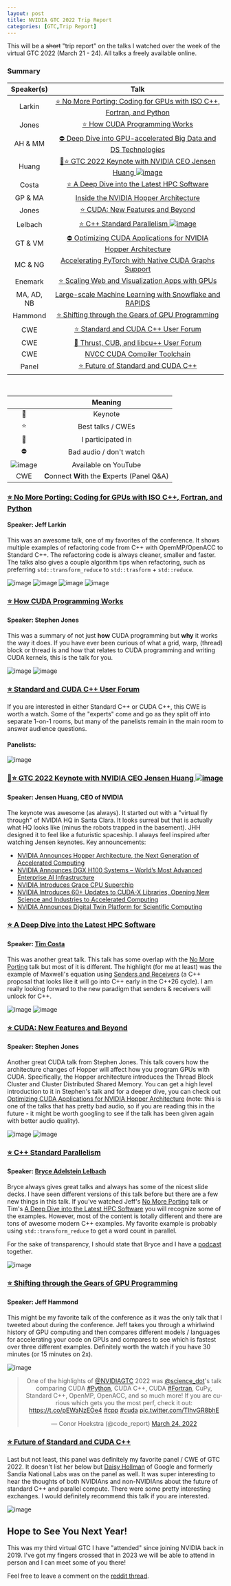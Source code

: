 ```yaml
---
layout: post
title: NVIDIA GTC 2022 Trip Report
categories: [GTC,Trip Report]
---
```


This will be a ~~short~~ "trip report" on the talks I watched over the week of the virtual GTC 2022 (March 21 - 24). All talks a freely available online.

### Summary

|Speaker(s)|Talk|
|:-:|:-:|
|Larkin|[⭐ No More Porting: Coding for GPUs with ISO C++, Fortran, and Python](https://reg.rainfocus.com/flow/nvidia/gtcspring2022/aplive/page/ap/session/1637347431411001IRfd)|
|Jones|[⭐ How CUDA Programming Works](https://reg.rainfocus.com/flow/nvidia/gtcspring2022/aplive/page/ap/session/16372907317160016bDB)|
|AH & MM|[⛔ Deep Dive into GPU-accelerated Big Data and DS Technologies](https://reg.rainfocus.com/flow/nvidia/gtcspring2022/aplive/page/ap/session/1639159624485001KeMt)|
|Huang|[🌟⭐ GTC 2022 Keynote with NVIDIA CEO Jensen Huang ![image](https://user-images.githubusercontent.com/36027403/159814936-5d2289c8-5ac5-4c04-b4b2-22b6f8f4b9a9.png)](https://www.youtube.com/watch?v=39ubNuxnrK8)|
|Costa|[⭐ A Deep Dive into the Latest HPC Software](https://reg.rainfocus.com/flow/nvidia/gtcspring2022/aplive/page/ap/session/1637338932019001yA05)|
|GP & MA|[Inside the NVIDIA Hopper Architecture](https://www.nvidia.com/gtc/session-catalog/?search=Hopper&tab.scheduledorondemand=1583520458947001NJiE&search=Hopper#/session/1644354440262001BZNv)|
|Jones|[⭐ CUDA: New Features and Beyond](https://reg.rainfocus.com/flow/nvidia/gtcspring2022/aplive/page/ap/session/1637286764806001dtJj)|
|Lelbach|[⭐ C++ Standard Parallelism ![image](https://user-images.githubusercontent.com/36027403/159814936-5d2289c8-5ac5-4c04-b4b2-22b6f8f4b9a9.png)](https://youtu.be/1wFtONGVRI8)|
|GT & VM|[⛔ Optimizing CUDA Applications for NVIDIA Hopper Architecture](https://reg.rainfocus.com/flow/nvidia/gtcspring2022/aplive/page/ap/session/16373134932300012k2M)|
|MC & NG|[Accelerating PyTorch with Native CUDA Graphs Support](https://events.rainfocus.com/widget/nvidia/gtcspring2022/sessioncatalog/session/1638833046344001X1tZ)|
|Enemark|[⭐ Scaling Web and Visualization Apps with GPUs](https://reg.rainfocus.com/flow/nvidia/gtcspring2022/aplive/page/ap/session/1639779978640001b7km)|
|MA, AD, NB|[Large-scale Machine Learning with Snowflake and RAPIDS](https://reg.rainfocus.com/flow/nvidia/gtcspring2022/aplive/page/ap/session/16385568434230010NKr)|
|Hammond|[⭐ Shifting through the Gears of GPU Programming](https://reg.rainfocus.com/flow/nvidia/gtcspring2022/aplive/page/ap/session/1638453336105001vPx8)|
|CWE|[⭐ Standard and CUDA C++ User Forum](https://reg.rainfocus.com/flow/nvidia/gtcspring2022/aplive/page/ap/session/1638815023541001evyQ)
|CWE|[👋 Thrust, CUB, and libcu++ User Forum](https://www.nvidia.com/gtc/session-catalog/?search=CWE41948)
|CWE|[NVCC CUDA Compiler Toolchain](https://reg.rainfocus.com/flow/nvidia/gtcspring2022/aplive/page/ap/session/1638579379537001IMpK)|
|Panel|[⭐ Future of Standard and CUDA C++](https://reg.rainfocus.com/flow/nvidia/gtcspring2022/aplive/page/ap/session/1638830085320001YWIE)|

<br>

||Meaning|
|:-:|:-:|
|🌟|Keynote|
|⭐|Best talks / CWEs|
|👋|I participated in|
|⛔|Bad audio / don't watch|
|![image](https://user-images.githubusercontent.com/36027403/159814936-5d2289c8-5ac5-4c04-b4b2-22b6f8f4b9a9.png)|Available on YouTube|
|CWE|**C**onnect **W**ith the **E**xperts (Panel Q&A)|

### [⭐ No More Porting: Coding for GPUs with ISO C++, Fortran, and Python](https://reg.rainfocus.com/flow/nvidia/gtcspring2022/aplive/page/ap/session/1637347431411001IRfd)

#### Speaker: Jeff Larkin

This was an awesome talk, one of my favorites of the conference. It shows multiple examples of refactoring code from C++ with OpemMP/OpenACC to Standard C++. The refactoring code is always cleaner, smaller and faster. The talks also gives a couple algorithm tips when refactoring, such as preferring `std::transform_reduce` to `std::trasform` + `std::reduce`.

![image](https://user-images.githubusercontent.com/36027403/159341504-f1072e7c-80e1-4e0e-af53-b238ee920930.png)
![image](https://user-images.githubusercontent.com/36027403/159341792-b997229c-8473-44df-ad08-bef982303fbf.png)
![image](https://user-images.githubusercontent.com/36027403/159342041-f62cdc05-e97a-4819-b650-d19f0001395a.png)
![image](https://user-images.githubusercontent.com/36027403/159342316-3149aa0d-5571-4273-abe9-20197e51edb0.png)

### [⭐ How CUDA Programming Works](https://reg.rainfocus.com/flow/nvidia/gtcspring2022/aplive/page/ap/session/16372907317160016bDB)

#### Speaker: Stephen Jones

This was a summary of not just **how** CUDA programming but **why** it works the way it does. If you have ever been curious of what a grid, warp, (thread) block or thread is and how that relates to CUDA programming and writing CUDA kernels, this is the talk for you.

![image](https://user-images.githubusercontent.com/36027403/159525764-aca5bee8-dcc4-41fe-9382-eaf1dd51c09b.png)
![image](https://user-images.githubusercontent.com/36027403/159525889-05882be5-48ae-426b-b5e8-27b88307f3bc.png)

### [⭐ Standard and CUDA C++ User Forum](https://reg.rainfocus.com/flow/nvidia/gtcspring2022/aplive/page/ap/session/1638815023541001evyQ)

If you are interested in either Standard C++ or CUDA C++, this CWE is worth a watch. Some of the "experts" come and go as they split off into separate 1-on-1 rooms, but many of the panelists remain in the main room to answer audience questions.

#### Panelists:

![image](https://user-images.githubusercontent.com/36027403/160424321-e330fb13-7c92-42f7-ba5e-451baa4ab5eb.png)


### [🌟⭐ GTC 2022 Keynote with NVIDIA CEO Jensen Huang ![image](https://user-images.githubusercontent.com/36027403/159814936-5d2289c8-5ac5-4c04-b4b2-22b6f8f4b9a9.png)](https://www.youtube.com/watch?v=39ubNuxnrK8)

#### Speaker: Jensen Huang, CEO of NVIDIA

The keynote was awesome (as always). It started out with a "virtual fly through" of NVIDIA HQ in Santa Clara. It looks surreal but that is actually what HQ looks like (minus the robots trapped in the basement). JHH designed it to feel like a futuristic spaceship. I always feel inspired after watching Jensen keynotes. Key announcements:

* [NVIDIA Announces Hopper Architecture, the Next Generation of Accelerated Computing](https://nvidianews.nvidia.com/news/nvidia-announces-hopper-architecture-the-next-generation-of-accelerated-computing?ncid=so-yout-835293&sfdcid=undefined#cid=gtcs22_so-yout_en-us)
* [NVIDIA Announces DGX H100 Systems – World’s Most Advanced Enterprise AI Infrastructure](https://nvidianews.nvidia.com/news/nvidia-announces-dgx-h100-systems-worlds-most-advanced-enterprise-ai-infrastructure?ncid=so-yout-469678&sfdcid=undefined#cid=gtcs22_so-yout_en-us)
* [NVIDIA Introduces Grace CPU Superchip](https://nvidianews.nvidia.com/news/nvidia-introduces-grace-cpu-superchip?ncid=so-yout-373335&sfdcid=undefined#cid=gtcs22_so-yout_en-us)
* [NVIDIA Introduces 60+ Updates to CUDA-X Libraries, Opening New Science and Industries to Accelerated Computing](https://nvidianews.nvidia.com/news/nvidia-introduces-60+-updates-to-cuda-x-libraries-opening-new-science-and-industries-to-accelerated-computing?ncid=so-yout-811963&sfdcid=undefined#cid=gtcs22_so-yout_en-us)
* [NVIDIA Announces Digital Twin Platform for Scientific Computing](https://nvidianews.nvidia.com/news/nvidia-announces-digital-twin-platform-for-scientific-computing)

### [⭐ A Deep Dive into the Latest HPC Software](https://reg.rainfocus.com/flow/nvidia/gtcspring2022/aplive/page/ap/session/1637338932019001yA05)

#### Speaker: [Tim Costa](https://twitter.com/timothybcosta)

This was another great talk. This talk has some overlap with the [No More Porting](https://reg.rainfocus.com/flow/nvidia/gtcspring2022/aplive/page/ap/session/1637347431411001IRfd) talk but most of it is different. The highlight (for me at least) was the example of Maxwell's equation using [Senders and Receivers](http://www.open-std.org/jtc1/sc22/wg21/docs/papers/2022/p2300r4.html) (a C++ proposal that looks like it will go into C++ early in the C++26 cycle). I am really looking forward to the new paradigm that senders & receivers will unlock for C++. 

![image](https://user-images.githubusercontent.com/36027403/159545703-88537eb2-550a-47ec-8fca-df5040dec32b.png)
![image](https://user-images.githubusercontent.com/36027403/159545413-1b06ed0a-8b9c-43ca-b271-a5009015119b.png)

### [⭐ CUDA: New Features and Beyond](https://reg.rainfocus.com/flow/nvidia/gtcspring2022/aplive/page/ap/session/1637286764806001dtJj)

#### Speaker: Stephen Jones

Another great CUDA talk from Stephen Jones. This talk covers how the architecture changes of Hopper will affect how you program GPUs with CUDA. Specifically, the Hopper architecture introduces the Thread Block Cluster and Cluster Distributed Shared Memory. You can get a high level introduction to it in Stephen's talk and for a deeper dive, you can check out [Optimizing CUDA Applications for NVIDIA Hopper Architecture](https://reg.rainfocus.com/flow/nvidia/gtcspring2022/aplive/page/ap/session/16373134932300012k2M) (note: this is one of the talks that has pretty bad audio, so if you are reading this in the future - it might be worth googling to see if the talk has been given again with better audio quality).

![image](https://user-images.githubusercontent.com/36027403/159725085-e4379c63-6e43-4cd4-b380-f29670b0c00b.png)
![image](https://user-images.githubusercontent.com/36027403/159725235-90eabe64-cc7c-49bf-bfd4-bfddc8d3b643.png)

### [⭐ C++ Standard Parallelism](https://youtu.be/1wFtONGVRI8)

#### Speaker: [Bryce Adelstein Lelbach](https://twitter.com/blelbach)

Bryce always gives great talks and always has some of the nicest slide decks. I have seen different versions of this talk before but there are a few new things in this talk. If you've watched Jeff's [No More Porting](https://reg.rainfocus.com/flow/nvidia/gtcspring2022/aplive/page/ap/session/1637347431411001IRfd) talk or Tim's [A Deep Dive into the Latest HPC Software](https://reg.rainfocus.com/flow/nvidia/gtcspring2022/aplive/page/ap/session/1637338932019001yA05) you will recognize some of the examples. However, most of the content is totally different and there are tons of awesome modern C++ examples. My favorite example is probably using `std::transform_reduce` to get a word count in parallel.

For the sake of transparency, I should state that Bryce and I have a [podcast](https://adspthepodcast.com/) together. 

![image](https://user-images.githubusercontent.com/36027403/160429832-f5c53750-9dc9-48cf-b982-49900533cbc0.png)

### [⭐ Shifting through the Gears of GPU Programming](https://reg.rainfocus.com/flow/nvidia/gtcspring2022/aplive/page/ap/session/1638453336105001vPx8)

#### Speaker: Jeff Hammond

This might be my favorite talk of the conference as it was the only talk that I tweeted about during the conference. Jeff takes you through a whirlwind history of GPU computing and then compares different models / languages for accelerating your code on GPUs and compares to see which is fastest over three different examples. Definitely worth the watch if you have 30 minutes (or 15 minutes on 2x).

![image](https://user-images.githubusercontent.com/36027403/159998921-b1db31c3-c4b3-41d4-a188-53dd29d666ed.png)

<center>
<blockquote class="twitter-tweet"><p lang="en" dir="ltr">One of the highlights of <a href="https://twitter.com/NVIDIAGTC?ref_src=twsrc%5Etfw">@NVIDIAGTC</a> 2022 was <a href="https://twitter.com/science_dot?ref_src=twsrc%5Etfw">@science_dot</a>&#39;s talk comparing CUDA <a href="https://twitter.com/hashtag/Python?src=hash&amp;ref_src=twsrc%5Etfw">#Python</a>, CUDA C++, CUDA <a href="https://twitter.com/hashtag/Fortran?src=hash&amp;ref_src=twsrc%5Etfw">#Fortran</a>, CuPy, Standard C++, OpenMP, OpenACC, and so much more! If you are curious which gets you the most perf, check it out: <a href="https://t.co/pEWaNzEOe4">https://t.co/pEWaNzEOe4</a> <a href="https://twitter.com/hashtag/cpp?src=hash&amp;ref_src=twsrc%5Etfw">#cpp</a> <a href="https://twitter.com/hashtag/cuda?src=hash&amp;ref_src=twsrc%5Etfw">#cuda</a> <a href="https://t.co/TIhvGR8bhE">pic.twitter.com/TIhvGR8bhE</a></p>&mdash; Conor Hoekstra (@code_report) <a href="https://twitter.com/code_report/status/1507099684841693192?ref_src=twsrc%5Etfw">March 24, 2022</a></blockquote> <script async src="https://platform.twitter.com/widgets.js" charset="utf-8"></script>
</center>

### [⭐ Future of Standard and CUDA C++](https://reg.rainfocus.com/flow/nvidia/gtcspring2022/aplive/page/ap/session/1638830085320001YWIE)

Last but not least, this panel was definitely my favorite panel / CWE of GTC 2022. It doesn't list her below but [Daisy Hollman](https://twitter.com/The_Whole_Daisy) of Google and formerly Sandia National Labs was on the panel as well. It was super interesting to hear the thoughts of both NVIDIAns and non-NVIDIAns about the future of standard C++ and parallel compute. There were some pretty interesting exchanges. I would definitely recommend this talk if you are interested.

![image](https://user-images.githubusercontent.com/36027403/160431115-91af6fcc-e020-4c7e-9f47-ade3ea1846f6.png)

## Hope to See You Next Year!

This was my third virtual GTC I have "attended" since joining NVIDIA back in 2019. I've got my fingers crossed that in 2023 we will be able to attend in person and I can meet some of you there!

Feel free to leave a comment on the [reddit thread](https://old.reddit.com/r/nvidia/comments/tqfm1g/nvidia_gtc_2022_trip_report/?).
